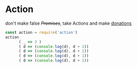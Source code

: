# Action
don't make false ~~*Promises*~~, take Actions and make [donations](https://rgss3.github.io/unipay)


```javascript
const action = require('action')
action
      ( _ => 3 )
      ( d => (console.log(d), d + 1))
      ( d => (console.log(d), d + 1))
      ( d => (console.log(d), d + 1))
      ( d => (console.log(d), d + 1))
```
